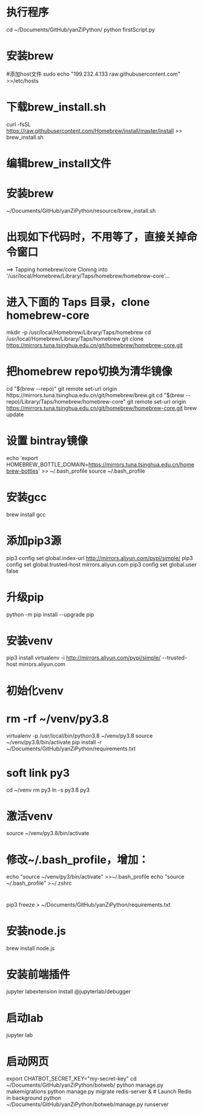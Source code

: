 # 执行程序
cd ~/Documents/GitHub/yanZiPython/
python firstScript.py

# 安装brew
#添加host文件
sudo echo "199.232.4.133 raw.githubusercontent.com" >>/etc/hosts

# 下载brew_install.sh
curl -fsSL https://raw.githubusercontent.com/Homebrew/install/master/install >> brew_install.sh
# 编辑brew_install文件

# 安装brew
~/Documents/GitHub/yanZiPython/resource/brew_install.sh

# 出现如下代码时，不用等了，直接关掉命令窗口
==> Tapping homebrew/core
Cloning into '/usr/local/Homebrew/Library/Taps/homebrew/homebrew-core'...

# 进入下面的 Taps 目录，clone homebrew-core
mkdir -p /usr/local/Homebrew/Library/Taps/homebrew
cd /usr/local/Homebrew/Library/Taps/homebrew
git clone https://mirrors.tuna.tsinghua.edu.cn/git/homebrew/homebrew-core.git

# 把homebrew repo切换为清华镜像
cd "$(brew --repo)"
git remote set-url origin https://mirrors.tuna.tsinghua.edu.cn/git/homebrew/brew.git
cd "$(brew --repo)/Library/Taps/homebrew/homebrew-core"
git remote set-url origin https://mirrors.tuna.tsinghua.edu.cn/git/homebrew/homebrew-core.git
brew update

# 设置 bintray镜像
echo 'export HOMEBREW_BOTTLE_DOMAIN=https://mirrors.tuna.tsinghua.edu.cn/homebrew-bottles' >> ~/.bash_profile
source ~/.bash_profile

# 安装gcc
brew install gcc

# 添加pip3源
pip3 config set global.index-url http://mirrors.aliyun.com/pypi/simple/
pip3 config set global.trusted-host mirrors.aliyun.com
pip3 config set global.user false

# 升级pip
python -m pip install --upgrade pip

# 安装venv
pip3 install virtualenv -i http://mirrors.aliyun.com/pypi/simple/   --trusted-host mirrors.aliyun.com

# 初始化venv
# rm -rf ~/venv/py3.8
virtualenv -p /usr/local/bin/python3.8 ~/venv/py3.8
source ~/venv/py3.8/bin/activate
pip install -r ~/Documents/GitHub/yanZiPython/requirements.txt

# soft link py3 
cd ~/venv
rm py3
ln -s py3.8 py3

# 激活venv
source ~/venv/py3.8/bin/activate

# 修改~/.bash_profile，增加：
echo "source ~/venv/py3/bin/activate" >>~/.bash_profile
echo "source ~/.bash_profile" >~/.zshrc

# 
pip3 freeze > ~/Documents/GitHub/yanZiPython/requirements.txt

# 安装node.js
brew install node.js

# 安装前端插件
jupyter labextension install @jupyterlab/debugger
# 启动lab
jupyter lab 

# 启动网页
export CHATBOT_SECRET_KEY="my-secret-key"
cd  ~/Documents/GitHub/yanZiPython/botweb/
python manage.py makemigrations
python manage.py migrate
redis-server &  # Launch Redis in background
python ~/Documents/GitHub/yanZiPython/botweb/manage.py runserver

